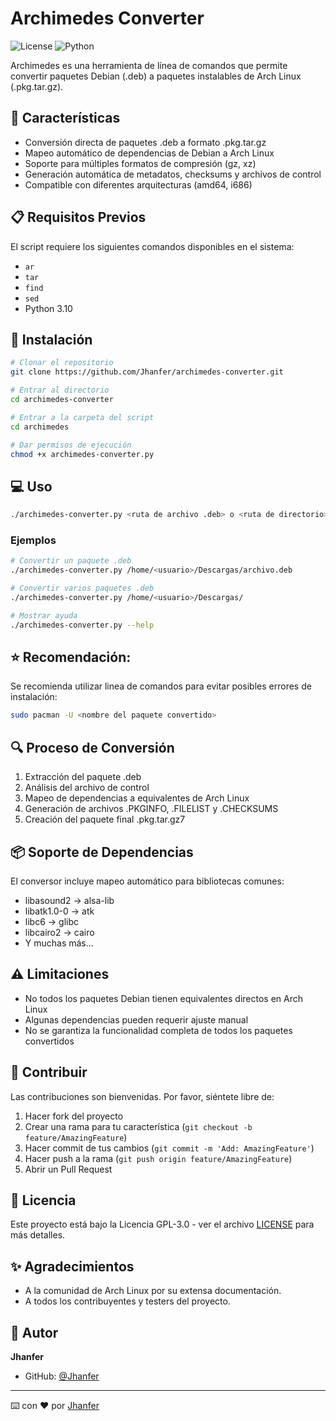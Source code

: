 # Archimedes Converter

![License](https://img.shields.io/badge/license-GPL--3.0-blue.svg)
![Python](https://img.shields.io/badge/python-3.10-green.svg)

Archimedes es una herramienta de línea de comandos que permite convertir paquetes Debian (.deb) a paquetes instalables de Arch Linux (.pkg.tar.gz).

## 🚀 Características

- Conversión directa de paquetes .deb a formato .pkg.tar.gz
- Mapeo automático de dependencias de Debian a Arch Linux
- Soporte para múltiples formatos de compresión (gz, xz)
- Generación automática de metadatos, checksums y archivos de control
- Compatible con diferentes arquitecturas (amd64, i686)

## 📋 Requisitos Previos

El script requiere los siguientes comandos disponibles en el sistema:
- `ar`
- `tar`
- `find`
- `sed`
- Python 3.10

## 🔧 Instalación

```bash
# Clonar el repositorio
git clone https://github.com/Jhanfer/archimedes-converter.git

# Entrar al directorio
cd archimedes-converter

# Entrar a la carpeta del script
cd archimedes

# Dar permisos de ejecución
chmod +x archimedes-converter.py
```

## 💻 Uso

```bash
./archimedes-converter.py <ruta de archivo .deb> o <ruta de directorio> 
```

### Ejemplos

```bash
# Convertir un paquete .deb
./archimedes-converter.py /home/<usuario>/Descargas/archivo.deb

# Convertir varios paquetes .deb
./archimedes-converter.py /home/<usuario>/Descargas/

# Mostrar ayuda
./archimedes-converter.py --help
```
## ⭐ Recomendación:
Se recomienda utilizar linea de comandos para evitar posibles errores de instalación:
```bash
sudo pacman -U <nombre del paquete convertido>
```



## 🔍 Proceso de Conversión

1. Extracción del paquete .deb
2. Análisis del archivo de control
3. Mapeo de dependencias a equivalentes de Arch Linux
4. Generación de archivos .PKGINFO, .FILELIST y .CHECKSUMS
5. Creación del paquete final .pkg.tar.gz7

## 📦 Soporte de Dependencias

El conversor incluye mapeo automático para bibliotecas comunes:
- libasound2 → alsa-lib
- libatk1.0-0 → atk
- libc6 → glibc
- libcairo2 → cairo
- Y muchas más...

## ⚠️ Limitaciones

- No todos los paquetes Debian tienen equivalentes directos en Arch Linux
- Algunas dependencias pueden requerir ajuste manual
- No se garantiza la funcionalidad completa de todos los paquetes convertidos

## 🤝 Contribuir

Las contribuciones son bienvenidas. Por favor, siéntete libre de:
1. Hacer fork del proyecto
2. Crear una rama para tu característica (`git checkout -b feature/AmazingFeature`)
3. Hacer commit de tus cambios (`git commit -m 'Add: AmazingFeature'`)
4. Hacer push a la rama (`git push origin feature/AmazingFeature`)
5. Abrir un Pull Request

## 📝 Licencia

Este proyecto está bajo la Licencia GPL-3.0 - ver el archivo [LICENSE](LICENSE) para más detalles.

## ✨ Agradecimientos

- A la comunidad de Arch Linux por su extensa documentación.
- A todos los contribuyentes y testers del proyecto.

## 👤 Autor

**Jhanfer**
- GitHub: [@Jhanfer](https://github.com/Jhanfer)

---

⌨️ con ❤️ por [Jhanfer](https://github.com/Jhanfer)
